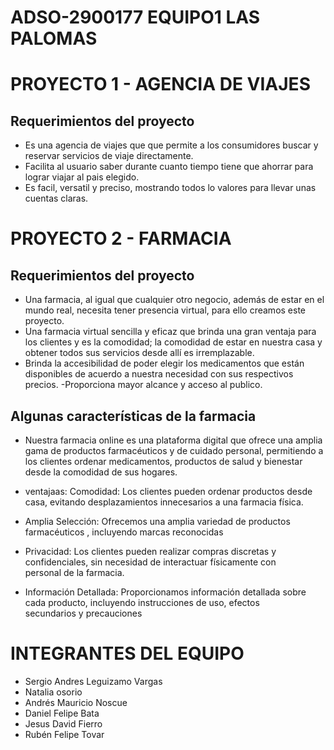 
# ADSO-2900177 EQUIPO1 LAS PALOMAS 

# PROYECTO 1 - AGENCIA DE VIAJES  


## Requerimientos del proyecto 
- Es una agencia de viajes que que permite a los consumidores buscar y reservar  servicios de viaje directamente.
- Facilita al usuario saber durante cuanto tiempo tiene que ahorrar para lograr viajar al pais elegido.
- Es facil, versatil y preciso, mostrando todos lo valores para llevar unas cuentas claras.
  
# PROYECTO 2 - FARMACIA 

## Requerimientos del proyecto 
- Una farmacia, al igual que cualquier otro negocio, además de estar en el mundo real, necesita tener presencia virtual, para ello creamos este proyecto. 
- Una farmacia virtual sencilla y eficaz que brinda una gran ventaja para los clientes y es la comodidad; la comodidad de estar en nuestra casa y obtener todos sus servicios desde allí es irremplazable.
- Brinda la accesibilidad de poder elegir los medicamentos que están disponibles de acuerdo a nuestra necesidad con sus respectivos precios.
-Proporciona mayor alcance y acceso al publico.

## Algunas características de la farmacia 

- Nuestra farmacia online es una plataforma digital que ofrece una amplia gama de productos farmacéuticos y de cuidado personal, permitiendo a los clientes ordenar medicamentos, productos de salud y bienestar desde la comodidad de sus hogares.

- ventajaas: Comodidad: Los clientes pueden ordenar productos desde casa, evitando desplazamientos innecesarios a una farmacia física.

- Amplia Selección: Ofrecemos una amplia variedad de productos farmacéuticos , incluyendo marcas reconocidas

- Privacidad: Los clientes pueden realizar compras discretas y confidenciales, sin necesidad de interactuar físicamente con personal de la farmacia.

- Información Detallada: Proporcionamos información detallada sobre cada producto, incluyendo instrucciones de uso, efectos secundarios y precauciones

# INTEGRANTES DEL EQUIPO 
- Sergio Andres Leguizamo Vargas
- Natalia osorio
- Andrés Mauricio Noscue
- Daniel Felipe Bata
- Jesus David Fierro
- Rubén Felipe Tovar
  
